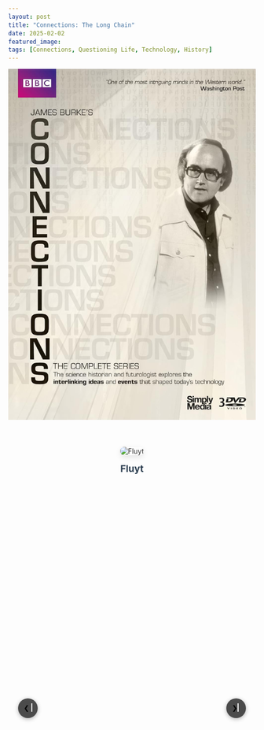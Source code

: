 ```yaml
---
layout: post
title: "Connections: The Long Chain"
date: 2025-02-02
featured_image:
tags: [Connections, Questioning Life, Technology, History]
---
```


<a href="https://archive.org/details/bbc-connections-1978/Connections/S01/S01E07+-+The+Long+Chain.mkv" target="_blank">
  <img src="/images/posts/Blog2/Connections.jpg" alt="Connections: The Long Chain">
</a>

<div class="carousel">
  <div class="carousel-items">
    <div class="carousel-item">
      <a href="https://en.wikipedia.org/wiki/Fluyt" target="_blank">
        <img src="/images/posts/Blog2/Fluyt.jpg" alt="Fluyt">
        <h3>Fluyt</h3>
      </a>
    </div>
    <div class="carousel-item">
      <a href="https://en.wikipedia.org/wiki/Lloyd%27s_of_London" target="_blank">
        <img src="/images/posts/Blog2/Lloid.jpg" alt="Lloyd's Coffee House">
        <h3>Lloyd's Coffee House</h3>
      </a>
    </div>
    <div class="carousel-item">
      <a href="https://en.wikipedia.org/wiki/Tar" target="_blank">
        <img src="/images/posts/Blog2/Tar.jpg" alt="Connection 3">
        <h3>Tar</h3>
      </a>
    </div>
    <div class="carousel-item">
      <a href="https://en.wikipedia.org/wiki/Gas_lighting" target="_blank">
        <img src="/images/posts/Blog2/Gaslighting.jpg" alt="Connection 3">
        <h3>Gas Lighting</h3>
      </a>
    </div>
    <div class="carousel-item">
      <a href="https://en.wikipedia.org/wiki/Mackintosh" target="_blank">
        <img src="/images/posts/Blog2/Mackintosh.jpg" alt="Connection 3">
        <h3>Mackintosh</h3>
      </a>
    </div>
    <div class="carousel-item">
      <a href="https://en.wikipedia.org/wiki/Mauveine" target="_blank">
        <img src="/images/posts/Blog2/Mauv2.jpg" alt="Connection 3">
        <h3>Mauveine</h3>
      </a>
    </div>
    <div class="carousel-item">
      <a href="https://en.wikipedia.org/wiki/Fertilizer" target="_blank">
        <img src="/images/posts/Blog2/Fertilizer.jpg" alt="Connection 3">
        <h3>Fertilizer</h3>
      </a>
    </div>
    <div class="carousel-item">
      <a href="https://en.wikipedia.org/wiki/TNT" target="_blank">
        <img src="/images/posts/Blog2/TNT.jpg" alt="Connection 3">
        <h3>Explosives</h3>
      </a>
    </div>
    <div class="carousel-item">
      <a href="https://en.wikipedia.org/wiki/World_War_I" target="_blank">
        <img src="/images/posts/Blog2/World_War_I.jpg" alt="Connection 3">
        <h3>World War I</h3>
      </a>
    </div>
    <div class="carousel-item">
      <a href="https://en.wikipedia.org/wiki/Plastic" target="_blank">
        <img src="/images/posts/Blog2/lastic.jpg" alt="Connection 3">
        <h3>Plastic</h3>
      </a>
    </div>
  </div>
  <button class="prev" onclick="moveToPreviousSlide()"> ❮ </button>
  <button class="next" onclick="moveToNextSlide()"> ❯ </button>
</div>

<style>
/* Improved Carousel Styling */
.carousel {
  position: relative;
  width: 100%;
  max-width: 1200px;
  margin: 2rem auto;
  overflow: hidden;
}

.carousel-items {
  display: flex;
  transition: transform 0.5s ease;
  min-height: 400px; /* Set minimum height for consistency */
}

.carousel-item {
  min-width: 100%;
  display: flex;
  flex-direction: column;
  justify-content: center;
  align-items: center;
  padding: 20px;
  box-sizing: border-box;
}

.carousel-item a {
  display: flex;
  flex-direction: column;
  align-items: center;
  text-decoration: none;
  color: #333;
  height: 100%;
  width: 100%;
}

.carousel img {
  max-width: 100%;
  max-height: 70vh; /* Limits image height while maintaining aspect ratio */
  width: auto;
  height: auto;
  object-fit: contain;
  margin: 0 auto;
  border-radius: 8px;
  box-shadow: 0 4px 12px rgba(0,0,0,0.1);
}

.carousel h3 {
  margin: 15px 0 0 0;
  font-size: 1.2rem;
  text-align: center;
  padding: 0 20px;
  color: #2c3e50;
}

/* Updated Navigation Buttons with Black Background */
.prev, .next {
  position: absolute;
  top: 50%;
  transform: translateY(-50%);
  background: rgba(0,0,0,0.7); /* Black with 70% opacity */
  border: none;
  width: 40px;
  height: 40px;
  border-radius: 50%;
  cursor: pointer;
  box-shadow: 0 2px 8px rgba(0,0,0,0.3);
  transition: all 0.3s ease;
  align-items: center;
  justify-content: center;
}


.prev:hover, .next:hover {
  background: rgba(0,0,0,0.9); /* Darker on hover */
  transform: translateY(-50%) scale(1.1);
}

.prev::after, .next::after {
  content: '';
  width: 12px;
  height: 12px;
  border-top: 2px solid white; /* White arrows */
  border-right: 2px solid white; /* White arrows */
}

/* Keep the rest of your existing styles */

.prev::after {
  transform: rotate(-135deg);
  margin-left: 4px;
}

.next::after {
  transform: rotate(45deg);
  margin-right: 4px;
}

.prev { left: 20px; }
.next { right: 20px; }

/* Responsive Design */
@media (max-width: 768px) {
  .carousel-items {
    min-height: 300px;
  }
  
  .carousel img {
    max-height: 50vh;
  }
  
  .prev, .next {
    width: 32px;
    height: 32px;
  }
  
  .carousel h3 {
    font-size: 1rem;
  }
}
</style>

<script>
  window.addEventListener('resize', () => {
  document.querySelector('.carousel-items').style.transform = 
    `translateX(-${currentIndex * 100}%)`;
});
  let currentIndex = 0;
  const items = document.querySelectorAll('.carousel-item');
  const totalItems = items.length;

  function moveToNextSlide() {
    currentIndex = (currentIndex + 1) % totalItems;
    updateCarousel();
  }

  function moveToPreviousSlide() {
    currentIndex = (currentIndex - 1 + totalItems) % totalItems;
    updateCarousel();
  }

  function updateCarousel() {
    const offset = -currentIndex * 100;
    document.querySelector('.carousel-items').style.transform = `translateX(${offset}%)`;
  }
</script>
